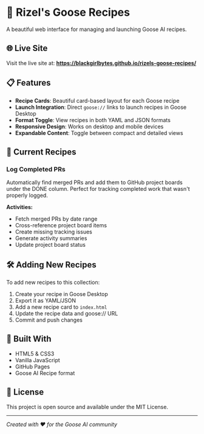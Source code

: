 # 🪿 Rizel's Goose Recipes

A beautiful web interface for managing and launching Goose AI recipes.

## 🌐 Live Site

Visit the live site at: **https://blackgirlbytes.github.io/rizels-goose-recipes/**

## 📋 Features

- **Recipe Cards**: Beautiful card-based layout for each Goose recipe
- **Launch Integration**: Direct `goose://` links to launch recipes in Goose Desktop
- **Format Toggle**: View recipes in both YAML and JSON formats
- **Responsive Design**: Works on desktop and mobile devices
- **Expandable Content**: Toggle between compact and detailed views

## 🚀 Current Recipes

### Log Completed PRs
Automatically find merged PRs and add them to GitHub project boards under the DONE column. Perfect for tracking completed work that wasn't properly logged.

**Activities:**
- Fetch merged PRs by date range
- Cross-reference project board items
- Create missing tracking issues
- Generate activity summaries
- Update project board status

## 🛠️ Adding New Recipes

To add new recipes to this collection:

1. Create your recipe in Goose Desktop
2. Export it as YAML/JSON
3. Add a new recipe card to `index.html`
4. Update the recipe data and goose:// URL
5. Commit and push changes

## 🎨 Built With

- HTML5 & CSS3
- Vanilla JavaScript
- GitHub Pages
- Goose AI Recipe format

## 📝 License

This project is open source and available under the MIT License.

---

*Created with ❤️ for the Goose AI community*
